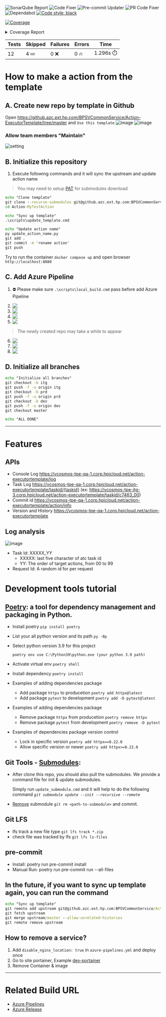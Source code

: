 ![SonarQube Report](https://github.azc.ext.hp.com/BPSVCommonService/Action-ExecutorTemplate/actions/workflows/master-sonarqube-report-updater.yml/badge.svg)
![Code Fixer](https://github.azc.ext.hp.com/BPSVCommonService/Action-ExecutorTemplate/actions/workflows/daily-pre-commit-fixer.yml/badge.svg)
![Pre-commit Updater](https://github.azc.ext.hp.com/BPSVCommonService/Action-ExecutorTemplate/actions/workflows/daily-pre-commit-updater.yml/badge.svg)
![PR Code Fixer](https://github.azc.ext.hp.com/BPSVCommonService/Action-ExecutorTemplate/actions/workflows/pr-code-fixer-linter.yml/badge.svg)
![Dependabot](https://img.shields.io/badge/Dependabot-enabled-brightgreen.svg)
<a href="https://github.com/psf/black"><img alt="Code style: black" src="https://img.shields.io/badge/code%20style-black-000000.svg"></a>

<!-- Pytest Coverage Comment:Begin -->

<a href="https://github.azc.ext.hp.com/BPSVCommonService/Action-ExecutorTemplate/blob/4a71bc80fdad95378e503d191fd70b3e95b91395/README.md"><img alt="Coverage" src="https://img.shields.io/badge/Coverage-58%25-orange.svg" /></a><details><summary>Coverage Report </summary><table><tr><th>File</th><th>Stmts</th><th>Miss</th><th>Cover</th><th>Missing</th></tr><tbody><tr><td colspan="5"><b>src/app</b></td></tr><tr><td>&nbsp; &nbsp;<a href="https://github.azc.ext.hp.com/BPSVCommonService/Action-ExecutorTemplate/blob/4a71bc80fdad95378e503d191fd70b3e95b91395/src/app/__init__.py">**init**.py</a></td><td>0</td><td>0</td><td>100%</td><td>&nbsp;</td></tr><tr><td>&nbsp; &nbsp;<a href="https://github.azc.ext.hp.com/BPSVCommonService/Action-ExecutorTemplate/blob/4a71bc80fdad95378e503d191fd70b3e95b91395/src/app/config.py">config.py</a></td><td>23</td><td>0</td><td>100%</td><td>&nbsp;</td></tr><tr><td>&nbsp; &nbsp;<a href="https://github.azc.ext.hp.com/BPSVCommonService/Action-ExecutorTemplate/blob/4a71bc80fdad95378e503d191fd70b3e95b91395/src/app/main.py">main.py</a></td><td>16</td><td>0</td><td>100%</td><td>&nbsp;</td></tr><tr><td colspan="5"><b>src/app/action</b></td></tr><tr><td>&nbsp; &nbsp;<a href="https://github.azc.ext.hp.com/BPSVCommonService/Action-ExecutorTemplate/blob/4a71bc80fdad95378e503d191fd70b3e95b91395/src/app/action/__init__.py">**init**.py</a></td><td>0</td><td>0</td><td>100%</td><td>&nbsp;</td></tr><tr><td>&nbsp; &nbsp;<a href="https://github.azc.ext.hp.com/BPSVCommonService/Action-ExecutorTemplate/blob/4a71bc80fdad95378e503d191fd70b3e95b91395/src/app/action/executor.py">executor.py</a></td><td>56</td><td>34</td><td>39%</td><td><a href="https://github.azc.ext.hp.com/BPSVCommonService/Action-ExecutorTemplate/blob/4a71bc80fdad95378e503d191fd70b3e95b91395/src/app/action/executor.py#L26-L27">26&ndash;27</a>, <a href="https://github.azc.ext.hp.com/BPSVCommonService/Action-ExecutorTemplate/blob/4a71bc80fdad95378e503d191fd70b3e95b91395/src/app/action/executor.py#L29-L36">29&ndash;36</a>, <a href="https://github.azc.ext.hp.com/BPSVCommonService/Action-ExecutorTemplate/blob/4a71bc80fdad95378e503d191fd70b3e95b91395/src/app/action/executor.py#L41-L44">41&ndash;44</a>, <a href="https://github.azc.ext.hp.com/BPSVCommonService/Action-ExecutorTemplate/blob/4a71bc80fdad95378e503d191fd70b3e95b91395/src/app/action/executor.py#L48-L52">48&ndash;52</a>, <a href="https://github.azc.ext.hp.com/BPSVCommonService/Action-ExecutorTemplate/blob/4a71bc80fdad95378e503d191fd70b3e95b91395/src/app/action/executor.py#L56-L57">56&ndash;57</a>, <a href="https://github.azc.ext.hp.com/BPSVCommonService/Action-ExecutorTemplate/blob/4a71bc80fdad95378e503d191fd70b3e95b91395/src/app/action/executor.py#L61">61</a>, <a href="https://github.azc.ext.hp.com/BPSVCommonService/Action-ExecutorTemplate/blob/4a71bc80fdad95378e503d191fd70b3e95b91395/src/app/action/executor.py#L65-L68">65&ndash;68</a>, <a href="https://github.azc.ext.hp.com/BPSVCommonService/Action-ExecutorTemplate/blob/4a71bc80fdad95378e503d191fd70b3e95b91395/src/app/action/executor.py#L71">71</a>, <a href="https://github.azc.ext.hp.com/BPSVCommonService/Action-ExecutorTemplate/blob/4a71bc80fdad95378e503d191fd70b3e95b91395/src/app/action/executor.py#L76">76</a>, <a href="https://github.azc.ext.hp.com/BPSVCommonService/Action-ExecutorTemplate/blob/4a71bc80fdad95378e503d191fd70b3e95b91395/src/app/action/executor.py#L83-L85">83&ndash;85</a>, <a href="https://github.azc.ext.hp.com/BPSVCommonService/Action-ExecutorTemplate/blob/4a71bc80fdad95378e503d191fd70b3e95b91395/src/app/action/executor.py#L88-L89">88&ndash;89</a>, <a href="https://github.azc.ext.hp.com/BPSVCommonService/Action-ExecutorTemplate/blob/4a71bc80fdad95378e503d191fd70b3e95b91395/src/app/action/executor.py#L91">91</a></td></tr><tr><td>&nbsp; &nbsp;<a href="https://github.azc.ext.hp.com/BPSVCommonService/Action-ExecutorTemplate/blob/4a71bc80fdad95378e503d191fd70b3e95b91395/src/app/action/models.py">models.py</a></td><td>15</td><td>0</td><td>100%</td><td>&nbsp;</td></tr><tr><td>&nbsp; &nbsp;<a href="https://github.azc.ext.hp.com/BPSVCommonService/Action-ExecutorTemplate/blob/4a71bc80fdad95378e503d191fd70b3e95b91395/src/app/action/router.py">router.py</a></td><td>39</td><td>17</td><td>56%</td><td><a href="https://github.azc.ext.hp.com/BPSVCommonService/Action-ExecutorTemplate/blob/4a71bc80fdad95378e503d191fd70b3e95b91395/src/app/action/router.py#L32">32</a>, <a href="https://github.azc.ext.hp.com/BPSVCommonService/Action-ExecutorTemplate/blob/4a71bc80fdad95378e503d191fd70b3e95b91395/src/app/action/router.py#L40">40</a>, <a href="https://github.azc.ext.hp.com/BPSVCommonService/Action-ExecutorTemplate/blob/4a71bc80fdad95378e503d191fd70b3e95b91395/src/app/action/router.py#L57">57</a>, <a href="https://github.azc.ext.hp.com/BPSVCommonService/Action-ExecutorTemplate/blob/4a71bc80fdad95378e503d191fd70b3e95b91395/src/app/action/router.py#L76">76</a>, <a href="https://github.azc.ext.hp.com/BPSVCommonService/Action-ExecutorTemplate/blob/4a71bc80fdad95378e503d191fd70b3e95b91395/src/app/action/router.py#L87">87</a>, <a href="https://github.azc.ext.hp.com/BPSVCommonService/Action-ExecutorTemplate/blob/4a71bc80fdad95378e503d191fd70b3e95b91395/src/app/action/router.py#L93-L96">93&ndash;96</a>, <a href="https://github.azc.ext.hp.com/BPSVCommonService/Action-ExecutorTemplate/blob/4a71bc80fdad95378e503d191fd70b3e95b91395/src/app/action/router.py#L105-L108">105&ndash;108</a>, <a href="https://github.azc.ext.hp.com/BPSVCommonService/Action-ExecutorTemplate/blob/4a71bc80fdad95378e503d191fd70b3e95b91395/src/app/action/router.py#L117-L120">117&ndash;120</a></td></tr><tr><td colspan="5"><b>src/app/debug</b></td></tr><tr><td>&nbsp; &nbsp;<a href="https://github.azc.ext.hp.com/BPSVCommonService/Action-ExecutorTemplate/blob/4a71bc80fdad95378e503d191fd70b3e95b91395/src/app/debug/__init__.py">**init**.py</a></td><td>0</td><td>0</td><td>100%</td><td>&nbsp;</td></tr><tr><td>&nbsp; &nbsp;<a href="https://github.azc.ext.hp.com/BPSVCommonService/Action-ExecutorTemplate/blob/4a71bc80fdad95378e503d191fd70b3e95b91395/src/app/debug/router.py">router.py</a></td><td>79</td><td>46</td><td>41%</td><td><a href="https://github.azc.ext.hp.com/BPSVCommonService/Action-ExecutorTemplate/blob/4a71bc80fdad95378e503d191fd70b3e95b91395/src/app/debug/router.py#L40-L46">40&ndash;46</a>, <a href="https://github.azc.ext.hp.com/BPSVCommonService/Action-ExecutorTemplate/blob/4a71bc80fdad95378e503d191fd70b3e95b91395/src/app/debug/router.py#L51-L56">51&ndash;56</a>, <a href="https://github.azc.ext.hp.com/BPSVCommonService/Action-ExecutorTemplate/blob/4a71bc80fdad95378e503d191fd70b3e95b91395/src/app/debug/router.py#L58-L60">58&ndash;60</a>, <a href="https://github.azc.ext.hp.com/BPSVCommonService/Action-ExecutorTemplate/blob/4a71bc80fdad95378e503d191fd70b3e95b91395/src/app/debug/router.py#L65-L67">65&ndash;67</a>, <a href="https://github.azc.ext.hp.com/BPSVCommonService/Action-ExecutorTemplate/blob/4a71bc80fdad95378e503d191fd70b3e95b91395/src/app/debug/router.py#L69-L73">69&ndash;73</a>, <a href="https://github.azc.ext.hp.com/BPSVCommonService/Action-ExecutorTemplate/blob/4a71bc80fdad95378e503d191fd70b3e95b91395/src/app/debug/router.py#L81-L82">81&ndash;82</a>, <a href="https://github.azc.ext.hp.com/BPSVCommonService/Action-ExecutorTemplate/blob/4a71bc80fdad95378e503d191fd70b3e95b91395/src/app/debug/router.py#L93-L99">93&ndash;99</a>, <a href="https://github.azc.ext.hp.com/BPSVCommonService/Action-ExecutorTemplate/blob/4a71bc80fdad95378e503d191fd70b3e95b91395/src/app/debug/router.py#L101-L106">101&ndash;106</a>, <a href="https://github.azc.ext.hp.com/BPSVCommonService/Action-ExecutorTemplate/blob/4a71bc80fdad95378e503d191fd70b3e95b91395/src/app/debug/router.py#L108-L111">108&ndash;111</a>, <a href="https://github.azc.ext.hp.com/BPSVCommonService/Action-ExecutorTemplate/blob/4a71bc80fdad95378e503d191fd70b3e95b91395/src/app/debug/router.py#L116-L118">116&ndash;118</a></td></tr><tr><td colspan="5"><b>src/app/health</b></td></tr><tr><td>&nbsp; &nbsp;<a href="https://github.azc.ext.hp.com/BPSVCommonService/Action-ExecutorTemplate/blob/4a71bc80fdad95378e503d191fd70b3e95b91395/src/app/health/__init__.py">**init**.py</a></td><td>0</td><td>0</td><td>100%</td><td>&nbsp;</td></tr><tr><td>&nbsp; &nbsp;<a href="https://github.azc.ext.hp.com/BPSVCommonService/Action-ExecutorTemplate/blob/4a71bc80fdad95378e503d191fd70b3e95b91395/src/app/health/router.py">router.py</a></td><td>26</td><td>9</td><td>65%</td><td><a href="https://github.azc.ext.hp.com/BPSVCommonService/Action-ExecutorTemplate/blob/4a71bc80fdad95378e503d191fd70b3e95b91395/src/app/health/router.py#L35">35</a>, <a href="https://github.azc.ext.hp.com/BPSVCommonService/Action-ExecutorTemplate/blob/4a71bc80fdad95378e503d191fd70b3e95b91395/src/app/health/router.py#L37-L39">37&ndash;39</a>, <a href="https://github.azc.ext.hp.com/BPSVCommonService/Action-ExecutorTemplate/blob/4a71bc80fdad95378e503d191fd70b3e95b91395/src/app/health/router.py#L43-L44">43&ndash;44</a>, <a href="https://github.azc.ext.hp.com/BPSVCommonService/Action-ExecutorTemplate/blob/4a71bc80fdad95378e503d191fd70b3e95b91395/src/app/health/router.py#L49-L50">49&ndash;50</a>, <a href="https://github.azc.ext.hp.com/BPSVCommonService/Action-ExecutorTemplate/blob/4a71bc80fdad95378e503d191fd70b3e95b91395/src/app/health/router.py#L55">55</a></td></tr><tr><td colspan="5"><b>src/static</b></td></tr><tr><td>&nbsp; &nbsp;<a href="https://github.azc.ext.hp.com/BPSVCommonService/Action-ExecutorTemplate/blob/4a71bc80fdad95378e503d191fd70b3e95b91395/src/static/__init__.py">**init**.py</a></td><td>4</td><td>1</td><td>75%</td><td><a href="https://github.azc.ext.hp.com/BPSVCommonService/Action-ExecutorTemplate/blob/4a71bc80fdad95378e503d191fd70b3e95b91395/src/static/__init__.py#L7">7</a></td></tr><tr><td><b>TOTAL</b></td><td><b>258</b></td><td><b>107</b></td><td><b>58%</b></td><td>&nbsp;</td></tr></tbody></table></details>

| Tests | Skipped | Failures | Errors   | Time               |
| ----- | ------- | -------- | -------- | ------------------ |
| 12    | 4 :zzz: | 0 :x:    | 0 :fire: | 1.296s :stopwatch: |

<!-- Pytest Coverage Comment:End -->

# How to make a action from the template

## A. Create new repo by template in Github

Open https://github.azc.ext.hp.com/BPSVCommonService/Action-ExecutorTemplate/tree/master and `Use this template`
![image](https://media.github.azc.ext.hp.com/user/14519/files/5de2a1e0-64d9-4d12-9847-9ce5f156c663)
![image](https://media.github.azc.ext.hp.com/user/14519/files/dbfa92a9-41b3-4ca6-aad3-ce414b519dda)


### Allow team members "Maintain"
![setting](https://media.github.azc.ext.hp.com/user/15211/files/bf59ad3f-8861-465c-962c-44ecb851f004)

## B. Initialize this repository


1. Execute following commands and it will sync the upstream and update action name

> You may need to setup [PAT] for submodules download

[pat]: https://docs.github.com/en/authentication/keeping-your-account-and-data-secure/creating-a-personal-access-token

```cmd
echo "Clone template"
git clone --recurse-submodules git@github.azc.ext.hp.com:BPSVCommonService/Action-MyTestAction.git
cd Action-MyTestAction

echo "Sync up template"
.\scripts\update_template.cmd

echo "Update action name"
py update_action_name.py
git add .
git commit -m 'rename action'
git push
```

Try to run the container `docker compose up` and open browser `http://localhost:8080`

## C. Add Azure Pipeline

1. ⛔ Please make sure `.\scripts\local_build.cmd` pass before add Azure Pipeline

<!--
<img src='https://media.github.azc.ext.hp.com/user/15211/files/e83de2b7-a3c3-47c5-a386-86de2d133d2f' align='top'/> -->

2. <img src='https://media.github.azc.ext.hp.com/user/14519/files/1253a1ca-7d6a-48c5-af55-25f550b50dd1' align='top'/>
3. <img src='https://media.github.azc.ext.hp.com/user/14519/files/663b5d63-b7ff-4509-a5bf-3bc385e02659' align='top'/>
4. <img src='https://media.github.azc.ext.hp.com/user/14519/files/3aa4cc49-ec13-45f2-a4a0-03d7a4235bdf' align='top'/>
5. <img src='https://media.github.azc.ext.hp.com/user/14519/files/553e954d-0e8a-4916-a995-be3c2f1e24e2' align='top'/>

> The newly created repo may take a while to appear

6. <img src='https://media.github.azc.ext.hp.com/user/14519/files/e3628d33-cc54-4241-8c54-f141b936452a' align='top'/>
7. <img src='https://media.github.azc.ext.hp.com/user/14519/files/00687dd3-bf3f-4bc3-a1c5-b143fe80cf57' align='top'/>
8. <img src='https://media.github.azc.ext.hp.com/user/14519/files/7d8714de-afcd-46c0-9582-cd0a716e6aec' align='top'/>

<!--
## D. Add Azure Release

9. <img src='https://media.github.azc.ext.hp.com/user/14519/files/6c9483b7-a109-4c1a-a68c-360947538873' align='top'/>

### Dev site Setting

10. <img src='https://media.github.azc.ext.hp.com/user/15211/files/48a499d1-7c47-497d-990a-c9714aafc5ed' align='top'/>
11. <img src='https://media.github.azc.ext.hp.com/user/14519/files/6d81ff33-d773-470b-98fd-33a4624873a1' align='top'/>
12. <img src='https://media.github.azc.ext.hp.com/user/14519/files/0c0162d5-097f-4860-bb68-8e769b964c25' align='top'/>
13. <img src='https://media.github.azc.ext.hp.com/user/14519/files/2b4741e3-e040-4926-af38-1a85ed29c810' align='top'/>
14. <img src='https://media.github.azc.ext.hp.com/user/14519/files/26b1ca7e-1fd7-4c95-9f3e-4a954b3cafc7' align='top'/>
15. <img src='https://media.github.azc.ext.hp.com/user/14519/files/26e3b051-28d1-4467-b9f4-d0a5035be1ef' align='top'/>
16. <img src='https://media.github.azc.ext.hp.com/user/14519/files/e93a8acc-2ad0-41f9-8bbb-0c507ebe95f9' align='top'/>

### Qa/Itg/Prd Site Setting

Please follow the same steps 10 ~ 12 of `Dev site Setting` (branch in step 12 should be selected to master/itg/prd)

**IMPORTANT** 13~16 only for Dev site
-->

## D. Initialize all branches

```cmd
echo "Initialize all branches"
git checkout -b itg
git push -f -u origin itg
git checkout -b prd
git push -f -u origin prd
git checkout -b dev
git push -f -u origin dev
git checkout master

echo "ALL DONE"
```

---

# Features

## APIs

-   Console Log https://vcosmos-tpe-qa-1.corp.hpicloud.net/action-executortemplate/log
-   Task Log https://vcosmos-tpe-qa-1.corp.hpicloud.net/action-executortemplate/taskid/{taskid}
    (ex: https://vcosmos-tpe-itg-3.corp.hpicloud.net/action-executortemplate/taskid/c7463_00)
-   Commit id https://vcosmos-tpe-qa-1.corp.hpicloud.net/action-executortemplate/action/info
-   Version and History https://vcosmos-tpe-qa-1.corp.hpicloud.net/action-executortemplate

## Log analysis

![image](https://media.github.azc.ext.hp.com/user/14519/files/a075bd6c-6708-40fb-a9ff-dfe76ec61aaa)

-   Task Id: XXXXX_YY
    -   XXXXX: last five character of atc task id
    -   YY: The order of target actions, from 00 to 99
-   Request Id: A random id for per request

# Development tools tutorial

## [Poetry]: a tool for dependency management and packaging in Python.

[poetry]: https://python-poetry.org/docs/basic-usage/

-   Install poetry `pip install poetry`
-   List your all python version and its path `py -0p`
-   Select python version 3.9 for this project

    `poetry env use C:\Python39\python.exe (your python 3.9 path)`

-   Activate virtual env `poetry shell`
-   Install dependency `poetry install`
-   Examples of adding dependencies package
    -   Add package `httpx` to producetion `poetry add httpx@latest`
    -   Add package `pytest` to development `poetry add -D pytest@latest`
-   Examples of adding dependencies package
    -   Remove package `httpx` from producetion `poetry remove httpx`
    -   Remove package `pytest` from development `poetry remove -D pytest`
-   Examples of dependencies package version control
    -   Lock in specific version `poetry add httpx==0.22.0`
    -   Allow specific version or newer `poetry add httpx>=0.22.0`

## Git Tools - [Submodules]:

[submodules]: https://git-scm.com/book/en/v2/Git-Tools-Submodules

-   After clone this repo, you should also pull the submodules. We provide a command file for init & update submodules.

    Simply run `update_submodule.cmd` and it will help to do the following command _`git submodule update --init --recursive --remote`_

-   [Remove] submodule `git rm <path-to-submodule>` and commit.

[remove]: https://gist.github.com/myusuf3/7f645819ded92bda6677

## Git LFS

-   lfs track a new file type `git lfs track *.zip`
-   check file was tracked by lfs `git lfs ls-files`

## pre-commit

-   Install: poetry run pre-commit install
-   Manual Run: poetry run pre-commit run --all-files

## In the future, if you want to sync up template again, you can run the command

```cmd
echo "Sync up template"
git remote add upstream git@github.azc.ext.hp.com:BPSVCommonService/Action-ExecutorTemplate.git
git fetch upstream
git merge upstream/master --allow-unrelated-histories
git remote remove upstream
```

## How to remove a service?

1.  Add `disable_nginx_location: true` in `azure-pipelines.yml` and deploy once
2.  Go to site portainer, Example [dev-portainer]
3.  Remove Container & image

[dev-portainer]: https://vcosmos-tpe-itg-3.corp.hpicloud.net/portainer/#!/home

---

# Related Build URL

-   [Azure Pipelines](https://dev.azure.com/hp-csrd-validation/vCosmos/_build)
-   [Azure Release](https://dev.azure.com/hp-csrd-validation/vCosmos/_release?_a=releases&view=all&path=%5C)
